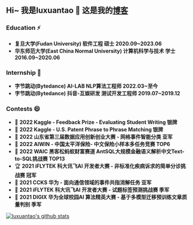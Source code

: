## Hi~  我是luxuantao 👋 这是我的[博客](https://luxuantao.github.io/)

### Education ⚡

+ **复旦大学(Fudan University) 软件工程 硕士 2020.09~2023.06**
+ **华东师范大学(East China Normal University) 计算机科学与技术 学士 2016.09~2020.06**

### Internship 🌱

+ **字节跳动(Bytedance) AI-LAB NLP算法工程师 2022.03~至今**
+ **字节跳动(Bytedance) 抖音-互娱研发 测试开发工程师 2019.07~2019.12**

### Contests 😄
+ 🥈 **2022 Kaggle - Feedback Prize - Evaluating Student Writing 银牌**
+ 🥈 **2022 Kaggle - U.S. Patent Phrase to Phrase Matching 银牌**
+ 🥈 **2022 山东省第三届数据应用创新创业大赛 - 网格事件智能分类 亚军**
+ 🏅️ **2022 AIWIN - 中国太平洋保险- 中文保险小样本多任务竞赛 TOP6**
+ 🏅️ **2022 WAIC 黑客松蚂蚁财富赛道 AntSQL大规模金融语义解析中文Text-to-SQL挑战赛 TOP13**
+ 🏆 **2021 iFLYTEK 科大讯飞AI 开发者大赛 - 非标准化疾病诉求的简单分诊挑战赛 冠军**
+ 🥈 **2021 CCKS 华为 - 面向通信领域的事件共指消解任务 亚军**
+ 🥉 **2021 iFLYTEK 科大讯飞AI 开发者大赛 - 试题标签预测挑战赛 季军**
+ 🥉 **2021 DIGIX 华为全球校园AI 算法精英大赛 - 基于多模型迁移预训练文章质量判别 季军**


<a href="https://github.com/luxuantao">
  <img align="center" src="https://github-readme-stats.vercel.app/api?username=luxuantao&show_icons=true&include_all_commits=true" alt="luxuantao's github stats" />
</a>

